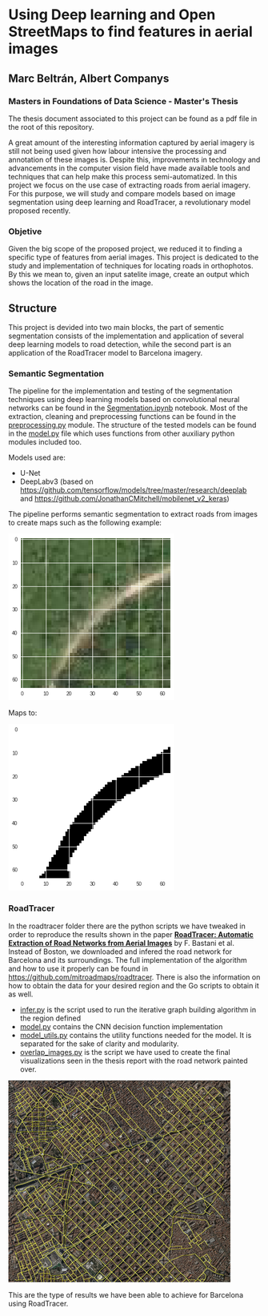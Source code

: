 # Using Deep learning and Open StreetMaps to find features in aerial images

## Marc Beltrán, Albert Companys

### Masters in Foundations of Data Science - Master's Thesis

The thesis document associated to this project can be found as a pdf file in the root of this repository.

A great amount of the interesting information captured by aerial imagery is still not being used given how labour intensive the processing and annotation of these images is. Despite this, improvements in technology and advancements in the computer vision field have made available tools and techniques that can help make this process semi-automatized. In this project we focus on the use case of extracting roads from aerial imagery. For this purpose, we will study and compare models based on image segmentation using deep learning and RoadTracer, a revolutionary model proposed recently.

### Objetive

Given the big scope of the proposed project, we reduced it to finding a specific type of features from aerial images. This project is dedicated to the study and implementation of techniques for locating roads in orthophotos. By this we mean to, given an input satelite image, create an output which shows the location of the road in the image.

## Structure

This project is devided into two main blocks, the part of sementic segmentation consists of the implementation and application of several deep learning models to road detection, while the second part is an application of the RoadTracer model to Barcelona imagery. 

### Semantic Segmentation

The pipeline for the implementation and testing of the segmentation techniques using deep learning models based on convolutional neural networks can be found in the [Segmentation.ipynb](Segmentation.ipynb) notebook. Most of the extraction, cleaning and preprocessing functions can be found in the [preprocessing.py](preprocessing.py) module. The structure of the tested models can be found in the [model.py](model.py) file which uses functions from other auxiliary python modules included too.

Models used are:

- U-Net
- DeepLabv3 (based on https://github.com/tensorflow/models/tree/master/research/deeplab and https://github.com/JonathanCMitchell/mobilenet_v2_keras)

The pipeline performs semantic segmentation to extract roads from images to create maps such as the following example:

![Satelite patch](images/3.png)

Maps to:

![Mask patch](images/3_y.png)

### RoadTracer

In the roadtracer folder there are the python scripts we have tweaked in order to reproduce the results shown in the paper [**RoadTracer: Automatic Extraction of Road Networks from Aerial Images**](https://roadmaps.csail.mit.edu/roadtracer.pdf)  by F. Bastani et al. Instead of Boston, we downloaded and infered the road network for Barcelona and its surroundings. The full implementation of the algorithm and how to use it properly can be found in https://github.com/mitroadmaps/roadtracer. There is also the information on how to obtain the data for your desired region and the Go scripts to obtain it as well.

- [infer.py](roadtracer/infer.py) is the script used to run the iterative graph building algorithm in the region defined
- [model.py](roadtracer/model.py) contains the CNN decision function implementation
- [model_utils.py](roadtracer/model_utils.py) contains the utility functions needed for the model. It is separated for the sake of clarity and modularity.
- [overlap_images.py](roadtracer/overlap_images.py) is the script we have used to create the final visualizations seen in the thesis report with the road network painted over.

![Results of roadtracer for the city of Barcelona](roadtracer/barcelona_overlapped_model.png)

This are the type of results we have been able to achieve for Barcelona using RoadTracer.
